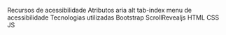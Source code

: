 Recursos de acessibilidade
Atributos aria
alt
tab-index
menu de acessibilidade
Tecnologias utilizadas
Bootstrap
ScrollRevealjs
HTML
CSS
JS